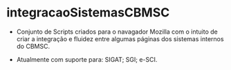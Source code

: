 # integracaoSistemasCBMSC


- Conjunto de Scripts criados para o navagador Mozilla com o intuito de criar a integração e fluidez entre algumas páginas dos sistemas internos do CBMSC. 

- Atualmente com suporte para: 
  SIGAT; 
  SGI; 
  e-SCI. 
 
 
